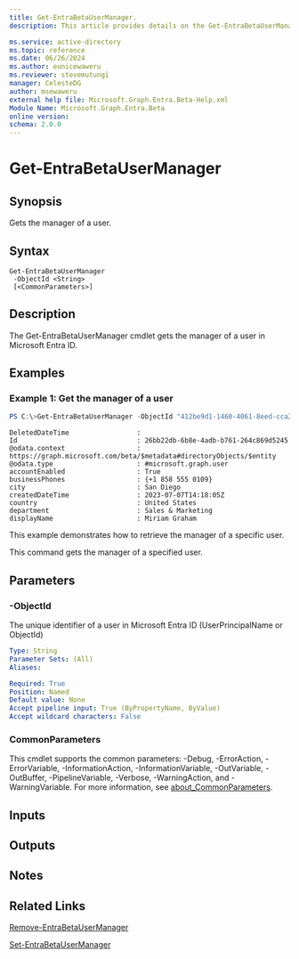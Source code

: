 ```yaml
---
title: Get-EntraBetaUserManager.
description: This article provides details on the Get-EntraBetaUserManager command.

ms.service: active-directory
ms.topic: reference
ms.date: 06/26/2024
ms.author: eunicewaweru
ms.reviewer: stevemutungi
manager: CelesteDG
author: msewaweru
external help file: Microsoft.Graph.Entra.Beta-Help.xml
Module Name: Microsoft.Graph.Entra.Beta
online version:
schema: 2.0.0
---
```


# Get-EntraBetaUserManager

## Synopsis
Gets the manager of a user.

## Syntax

```
Get-EntraBetaUserManager 
 -ObjectId <String> 
 [<CommonParameters>]
```

## Description
The Get-EntraBetaUserManager cmdlet gets the manager of a user in Microsoft Entra ID.

## Examples

### Example 1: Get the manager of a user
```powershell
PS C:\>Get-EntraBetaUserManager -ObjectId "412be9d1-1460-4061-8eed-cca203fcb215"
```
```output
DeletedDateTime                 :
Id                              : 26bb22db-6b8e-4adb-b761-264c869d5245
@odata.context                  : https://graph.microsoft.com/beta/$metadata#directoryObjects/$entity
@odata.type                     : #microsoft.graph.user
accountEnabled                  : True
businessPhones                  : {+1 858 555 0109}
city                            : San Diego
createdDateTime                 : 2023-07-07T14:18:05Z
country                         : United States
department                      : Sales & Marketing
displayName                     : Miriam Graham
```

This example demonstrates how to retrieve the manager of a specific user.  

This command gets the manager of a specified user.

## Parameters

### -ObjectId
The unique identifier of a user in Microsoft Entra ID (UserPrincipalName or ObjectId)

```yaml
Type: String
Parameter Sets: (All)
Aliases:

Required: True
Position: Named
Default value: None
Accept pipeline input: True (ByPropertyName, ByValue)
Accept wildcard characters: False
```

### CommonParameters
This cmdlet supports the common parameters: -Debug, -ErrorAction, -ErrorVariable, -InformationAction, -InformationVariable, -OutVariable, -OutBuffer, -PipelineVariable, -Verbose, -WarningAction, and -WarningVariable. For more information, see [about_CommonParameters](https://go.microsoft.com/fwlink/?LinkID=113216).

## Inputs

## Outputs

## Notes

## Related Links

[Remove-EntraBetaUserManager](Remove-EntraBetaUserManager.md)

[Set-EntraBetaUserManager](Set-EntraBetaUserManager.md)

